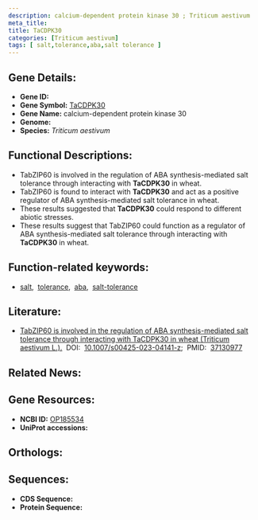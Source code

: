 ```yaml
---
description: calcium-dependent protein kinase 30 ; Triticum aestivum
meta_title:
title: TaCDPK30
categories: [Triticum aestivum]
tags: [ salt,tolerance,aba,salt tolerance ]
---
```


## Gene Details:
- **Gene ID:** []()
- **Gene Symbol:** <u>TaCDPK30</u>
- **Gene Name:** calcium-dependent protein kinase 30
- **Genome:** []()
- **Species:** *Triticum aestivum*

## Functional Descriptions:
   - TabZIP60 is involved in the regulation of ABA synthesis-mediated salt tolerance through interacting with **TaCDPK30** in wheat.
   - TabZIP60 is found to interact with **TaCDPK30** and act as a positive regulator of ABA synthesis-mediated salt tolerance in wheat.
   - These results suggested that **TaCDPK30** could respond to different abiotic stresses.
   - These results suggest that TabZIP60 could function as a regulator of ABA synthesis-mediated salt tolerance through interacting with **TaCDPK30** in wheat.

## Function-related keywords:
   - [salt](/tags/salt/),&nbsp;&nbsp;[tolerance](/tags/tolerance/),&nbsp;&nbsp;[aba](/tags/aba/),&nbsp;&nbsp;[salt-tolerance](/tags/salt-tolerance/)

## Literature:
   - [TabZIP60 is involved in the regulation of ABA synthesis-mediated salt tolerance through interacting with TaCDPK30 in wheat (Triticum aestivum L.).](https://doi.org/10.1007/s00425-023-04141-z)&nbsp;&nbsp;DOI:&nbsp;&nbsp;[10.1007/s00425-023-04141-z](https://doi.org/10.1007/s00425-023-04141-z);&nbsp;&nbsp;PMID:&nbsp;&nbsp;[37130977](https://pubmed.ncbi.nlm.nih.gov/37130977/)

## Related News:

## Gene Resources:
- **NCBI ID:**  [OP185534](https://www.ncbi.nlm.nih.gov/gene/?term=OP185534)
- **UniProt accessions:**  [](https://www.uniprot.org/uniprotkb//entry)

## Orthologs:

## Sequences:
- **CDS Sequence:**
- **Protein Sequence:**
